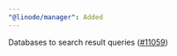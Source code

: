 ```yaml
---
"@linode/manager": Added
---
```


Databases to search result queries  ([#11059](https://github.com/linode/manager/pull/11059))
